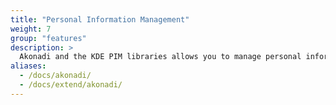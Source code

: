 ```yaml
---
title: "Personal Information Management"
weight: 7
group: "features"
description: >
  Akonadi and the KDE PIM libraries allows you to manage personal information coming from multiple sources efficiently.
aliases:
  - /docs/akonadi/
  - /docs/extend/akonadi/
---
```


